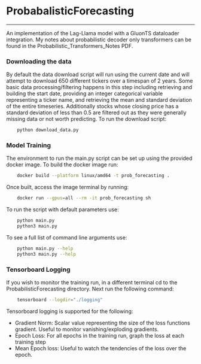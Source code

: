 # ProbabalisticForecasting
---

An implementation of the Lag-Llama model with a GluonTS dataloader integration. My notes about probabilistic decoder only transformers can be found in the Probabilistic_Transformers_Notes PDF.

### Downloading the data

By default the data download script will run using the current date and will attempt to download 650 different tickers over a timespan of 2 years. Some basic data processing/filtering happens in this step including retrieving and building the start date, providing an integer categorical variable representing a ticker name, and retrieving the mean and standard deviation of the entire timeseries. Additionally stocks whose closing price has a standard deviation of less than 0.5 are filtered out as they were generally missing data or not worth predicting. To run the download script:

```sh
    python download_data.py
```

### Model Training

The environment to run the main.py script can be set up using the provided docker image. To build the docker image run:
```sh
    docker build --platform linux/amd64 -t prob_forecasting .
```

Once built, access the image terminal by running:
```sh
    docker run --gpus=all --rm -it prob_forecasting sh
```


To run the script with default parameters use:
```sh
    python main.py
    python3 main.py
```

To see a full list of command line arguments use:
```sh
    python main.py --help
    python3 main.py --help
```

### Tensorboard Logging

If you wish to monitor the training run, in a different terminal cd to the ProbabilisticForecasting directory. Next run the following command:

```sh
    tensorboard --logdir="./logging"
```

Tensorboard logging is supported for the following:

- Gradient Norm: Scalar value representing the size of the loss functions gradient. Useful to monitor vanishing/exploding gradients.
- Epoch Loss: For all epochs in the training run, graph the loss at each training step
- Mean Epoch loss: Useful to watch the tendencies of the loss over the epoch.